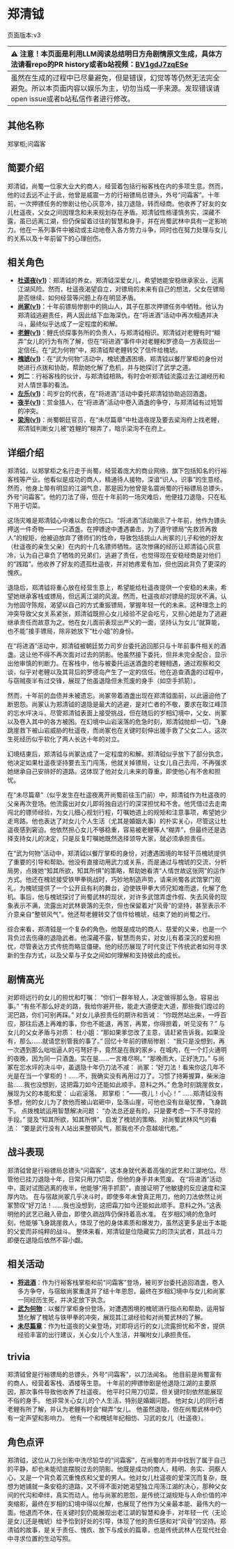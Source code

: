 # 郑清钺
页面版本:v3
 

| :warning: 注意！本页面是利用LLM阅读总结明日方舟剧情原文生成，具体方法请看repo的PR history或者b站视频：[BV1gdJ7zqESe](https://www.bilibili.com/video/BV1gdJ7zqESe/)         |
|:----------------------------|
| 虽然在生成的过程中已尽量避免，但是错误，幻觉等等仍然无法完全避免。所以本页面内容以娱乐为主，切勿当成一手来源。发现错误请open issue或者b站私信作者进行修改。|



## 其他名称
郑掌柜;问霜客
## 简要介绍
郑清钺，尚蜀一位家大业大的商人，经营着包括行裕客栈在内的多项生意。然而，他的过去远不止于此，他曾是威震一方的行裕镖局总镖头，外号“问霜客”。十年前，一次押镖任务的惨剧让他心灰意冷，挂刀退隐，转而经商。他收养了好友的女儿杜遥夜，父女之间因理念和未来规划存在矛盾。郑清钺性格谨慎务实，深藏不露，虽已远离江湖，但仍保留着过往的智慧和身手，并在尚蜀武林中具有一定影响力。他在一系列事件中被动或主动地卷入各方势力斗争，同时也在努力处理与女儿的关系以及十年前留下的心理创伤。
## 相关角色
-   **[杜遥夜](extended_char_du_yao_ye.md)([v1](../chars/extended_char_du_yao_ye.md))**：郑清钺的养女。郑清钺深爱女儿，希望她能安稳继承家业，远离江湖风险。然而，杜遥夜渴望自立，对镖局的未来有自己的想法，父女在镖局是否继续、如何经营等问题上存在明显矛盾。
-   **[尚冢](extended_char_shang_zhong.md)([v1](../chars/extended_char_shang_zhong.md))**：十年前镖局惨剧中的挑山人，其子在那次押镖任务中牺牲。他认为郑清钺逃避责任，两人因此结下血海深仇，在“将进酒”活动中再次相遇并决斗，最终似乎达成了一定程度的和解。
-   **[老鲤](char_322_lmlee.md)([v1](../chars/char_322_lmlee.md))**：鲤氏侦探事务所的负责人，与郑清钺相识。郑清钺对老鲤有时“糊弄”女儿的行为有所了解，但在“将进酒”事件中对老鲤和罗德岛一方表现出一定信任。在“武为何物”中，郑清钺帮老鲤转交了信件给槐琥。
-   **[槐琥](char_243_waaifu.md)([v1](../chars/char_243_waaifu.md))**：在“武为何物”活动中，槐琥遭遇困境，郑清钺以餐厅掌柜的身份对她进行点拨和协助，帮助她化解了危机，并与她探讨了武学之道。
-   **刘二**：行裕客栈的伙计，与郑清钺相熟，有时会听郑清钺流露过去江湖经历和对人情世事的看法。
-   **[左乐](char_4121_zuole.md)([v1](../chars/char_4121_zuole.md))**：司岁台的代表，在“将进酒”活动中委托郑清钺协助追回酒盏。
-   **[夜半](char_476_blkngt.md)([v1](../chars/char_476_blkngt.md))**：赏金猎人，在“将进酒”活动中卷入酒盏的争夺，与郑清钺有过短暂的冲突。
-   **[梁洵](extended_char_liang_xun.md)([v1](../chars/extended_char_liang_xun.md))**：尚蜀朝廷官员，在“未尽篇章”中杜遥夜提及要去梁洵府上找老鲤，郑清钺判断女儿被“姓鲤的”糊弄了，暗示梁洵不在府上。
## 详细介绍
郑清钺，以郑掌柜之名行走于尚蜀，经营着庞大的商业网络，旗下包括知名的行裕客栈等产业。他看似是成功的商人，精通待人接物，深谙“识人，识事”的生意经。然而，他身上带有明显的江湖气息，那是因为他曾是名震尚蜀的行裕镖局总镖头，外号“问霜客”。他的刀法了得，但在十年前的一场灾难后，他便挂刀退隐，只在私下用于切菜。

这场灾难是郑清钺心中难以愈合的伤口。“将进酒”活动揭示了十年前，他作为镖头押送一件奇物——一只酒盏。在押镖途中遭遇袭击，为了遵守镖局“先救货再救人”的规矩，他被迫放弃了镖师们的性命，导致包括挑山人尚冢的儿子和他的好友（杜遥夜的亲生父亲）在内的十几名镖师牺牲。这次惨痛的经历让郑清钺心灰意冷，认为自己辜负了牺牲的兄弟们，逃避了责任，也觉得现在安稳经商是对他们的“践踏”。他收养了好友的遗孤杜遥夜，并对她疼爱有加，但也因此背负了更深的愧疚。

退隐后，郑清钺将重心放在经营生意上，希望能给杜遥夜提供一个安稳的未来，希望她继承客栈或镖局，但远离江湖的风波。然而，杜遥夜却对镖局的现状不满，认为他固守陈规，渴望以自己的方式重振镖局，掌握年轻一代的未来。这种理念上的冲突导致父女关系紧张，郑清钺既担心女儿经验不足会吃亏，又担心她是为了逃避继承责任而故意为之。他在女儿面前表现出严父的一面，坚持认为女儿“就算能，也不能”接手镖局，除非她放下“杜小姐”的身份。

在“将进酒”活动中，郑清钺被朝廷势力司岁台委托追回那只与十年前事件相关的酒盏。这让他不得不再次面对过去的阴影。他虽然接下委托，但并未完全配合，显示出他审慎的判断力。在客栈中，他与被委托运送酒盏的老鲤相遇，通过观察和交谈，似乎对老鲤以及其背后的罗德岛产生了一定的信任。他在追查酒盏的过程中，与窃贼夜半有过交锋，展现了他虽退隐但未荒废的身手（如空手抓箭）。

然而，十年前的血债并未被遗忘。尚冢带着酒盏出现在郑清钺面前，以此逼迫他了断恩怨。尚冢认为郑清钺的退隐是最大的逃避，是对亡者的不敬，要求在取江峰顶的忘水坪决斗。尽管郑清钺表面上接受挑战，但在随后的岁相幻境中，父女、尚冢以及卷入其中的各方被困。在幻境中山岩滚落的危急时刻，郑清钺抛却一切，飞身跳崖救下被山岩威胁的杜遥夜，而尚冢也在关键时刻伸出援手救了父女二人。这次生死经历似乎软化了两人长达十年的对立。

幻境结束后，郑清钺与尚冢达成了一定程度的和解。郑清钺似乎放下了部分执念，他决定如果杜遥夜坚持要去玉门闯荡，他就关掉镖局，让女儿自己去闯，不再强求她继承自己安排好的道路。这体现了他对女儿未来的尊重，即使他心有不舍和担忧。

在“未尽篇章”（似乎发生在杜遥夜离开尚蜀前往玉门前）中，郑清钺作为杜遥夜的父亲再次登场。他流露出对女儿即将独自远行的深深担忧和不舍。他凭借过去走南闯北的镖师经验，为女儿细心规划行程，叮嘱她道上的规矩和注意事项，希望她少走弯路。他也表达了对女儿个人生活（尤其是婚姻大事）的朴实关心，尽管这让杜遥夜感到窘迫。他依然担心女儿不够稳重，容易被老鲤等人“糊弄”，但最终还是选择支持女儿的决定，只是反复叮嘱她既然选择领导大家，就必须承担责任。

在“武为何物”活动中，郑清钺以餐厅掌柜的身份，对遭遇困境的年轻干员槐琥提供了重要的引导和帮助。他没有直接动用武力或关系，而是通过与槐琥的交流，分析局势，点拨她“知其所欲，知其所惧”的策略，帮助她看清“人情世故这张网”的运作方式。他还在槐琥接受铁甲拳挑战时，巧妙地制造声势，请来尚蜀各武馆掌门观礼，为槐琥提供了一个公开且有利的舞台，迫使铁甲拳大师兄知难而退，化解了危机。事后，他与槐琥探讨了尚蜀武林的现状，对许多武馆弄虚作假、失去风骨的现象表示不满，流露出对武林衰落的无奈，但也保留着对“风骨”的坚持，甚至表示不介意亲自“整顿风气”。他还帮老鲤转交了信件给槐琥，结束了她的尚蜀之行。

综合来看，郑清钺是一个复杂的角色，他既是成功的商人、慈爱的父亲，也是一个背负过去伤痛的退隐武者。他深藏不露，智慧而务实，对女儿有着深沉的爱和担忧，尽管表达方式传统而略显僵硬。他的经历展现了时代变迁下传统武者如何寻求新的生存方式，以及父辈与子女之间如何理解和支持彼此的成长。
## 剧情高光
对即将远行的女儿的担忧和叮嘱：
“你们一群年轻人，决定做得那么急，容易出事。”
“有些不那么好走的路，我给你避开些，能走大道便走大道，那些我们蹚过的泥巴路，你们可别再踩。”
对女儿承担责任的期许和告诫：
“你既然站出来，一呼百应，那往后遇上再难的事，你也不能退，再苦，再累，你得担着，听见没有？”
与女儿的父女矛盾与对质：
杜小姐：“那如果爹您改了主意，请赶紧告诉我，如果没有，那么......就请您别管我的事了。”
回忆十年前的镖局惨剧：
“我只是没想到，再一次遇到那么咄咄逼人的弓弩好手，竟然是在我的家乡，在城内，在一个灯火通明的夜晚，因为同一只酒盏。实在是......一言难尽啊。”
“那晚雨大，正好洗刀。”
与尚冢在忘水坪的决斗中，虽退隐十年仍刀法不减：
尚冢：“好刀法！看来你这几年不光是在当一个掌柜的！......不，我确实没有再用过刀了。习惯了持筹握算，柴米油盐......我也没想到，这把霜刀如今还能如此顺手。意料之外。”
危急时刻跳崖救女，展现为父的本能和爱：
山岩滚落。
郑掌柜：“——夜儿！小心！”
......郑清钺没有多想，他的女儿为了救他而被山岩砸中，坠落山崖，可他也没有丝毫犹豫，飞身跳下。
点拨槐琥运用智慧解决问题：
“办法总还是有的，只是要考虑一下不寻常的手段。”
提及“知其所欲，知其所惧”，启发了槐琥的策略。
对尚蜀武林风气的看法：
“要是武行没有人站出来整顿风气，那我也不介意越俎代庖。”
## 战斗表现
郑清钺曾是行裕镖局总镖头“问霜客”，这本身就代表着高强的武艺和江湖地位。尽管他已挂刀退隐十年，日常只用刀切菜，但他的身手并未荒废。
在“将进酒”活动中，面对试图逃离的夜半，他能够“用手抓箭”，直接证明了他敏捷的反应速度和深厚内功。
在与宿敌尚冢几乎决斗时，即使多年未曾真正用刀，他的刀法依然让尚冢赞叹“好刀法！......我也没想到，这把霜刀如今还能如此顺手。意料之外。”这表明他的武艺已融入骨血，即使久疏战阵仍保持着高水准。
在岁相幻境的危急时刻，他能够飞身跳崖救人，体现了他的身体素质和爆发力，虽然这更多是出于本能的父爱而非纯粹的战斗。
整体来看，郑清钺是位隐藏实力的顶尖武者，其战斗力即便在退隐后依然不容小觑。
## 相关活动
-   **[将进酒](../stories/act15side.md)**：作为行裕客栈掌柜和前“问霜客”登场，被司岁台委托追回酒盏，卷入多方争夺，与宿敌尚冢重逢并了结十年恩怨，最终在岁相幻境中与女儿和尚冢一同经历生死，并决定放下执念。
-   **[武为何物](../stories/story_waaifu_set_1.md)**：以餐厅掌柜身份登场，对遭遇困境的槐琥进行指点和帮助，运用智慧化解了槐琥与铁甲拳的冲突，展现其江湖经验和对尚蜀武林的了解。
-   **[未尽篇章](../stories/act11mini.md)**：作为杜遥夜的父亲登场，对即将远行的女儿流露担忧和不舍，提供经验丰富的出行建议，关心女儿个人生活，并嘱咐女儿承担责任。
## trivia
郑清钺曾是行裕镖局的总镖头，外号“问霜客”，以刀法闻名。
他目前是尚蜀富有的商人，经营着客栈、酒楼等生意。
十年前的押镖惨剧是他退隐江湖的主要原因，那次事件导致他收养了杜遥夜。
他平时只用刀切菜，但关键时刻依然能展现不俗的身手。
他非常关心女儿的个人生活，特别是婚姻问题。
他对女儿的同行者老鲤有所了解，并认为老鲤有时会“糊弄”女儿。
他虽然退隐，但在尚蜀武林中仍有一定声望和影响力。
他有一个和槐琥年纪相仿、习武的女儿（杜遥夜）。
## 角色点评
郑清钺，这位从刀光剑影中洗尽铅华的“问霜客”，在尚蜀的市井中找到了属于自己的平静，却也未能彻底摆脱过去的阴影。他既是成功的商人，精明、务实、洞察人心，又是一个背负着沉重愧疚和父爱的男人。他对女儿杜遥夜的爱深沉而复杂，既想为她铺就一条安稳的道路，又不得不面对她渴望独立闯荡江湖的决心，那种父女间的代沟和牵绊，真实而动人。他与尚冢的恩怨，是传统江湖规矩与人命价值的冲突缩影，最终在岁相的幻境中得以化解，也展现了他作为父亲最本能、最伟大的一面。他退而不休，在关键时刻仍能展现出老江湖的智慧和身手，对年轻一代（无论是女儿还是槐琥）给予恰到好处的引导，体现了他的责任感和对“风骨”的坚持。郑清钺的故事，是关于责任、愧疚、放下与成长的篇章，也是传统武林人在现代社会中寻求位置的生动写照。